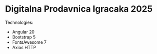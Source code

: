 # Digitalna Prodavnica Igracaka 2025
Technologies:
- Angular 20
- Bootstrap 5
- FontsAwesome 7
- Axios HTTP
